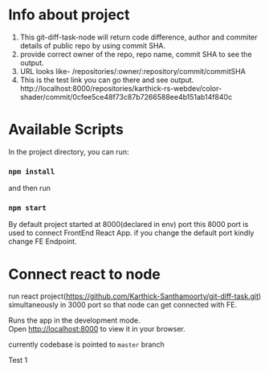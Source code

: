 # Info about project

1. This git-diff-task-node will return code difference, author and commiter details of public repo by using commit SHA.
2. provide correct owner of the repo, repo name, commit SHA to see the output.
3. URL looks like- /repositories/:owner/:repository/commit/commitSHA
4. This is the test link you can go there and see output.
http://localhost:8000/repositories/karthick-rs-webdev/color-shader/commit/0cfee5ce48f73c87b7266588ee4b151ab14f840c 

# Available Scripts

In the project directory, you can run:
### `npm install`
and then run
### `npm start`
By default project started at 8000(declared in env) port this 8000 port is used to connect FrontEnd React App. if you change the default port kindly change FE Endpoint.

# Connect react to node
run react project(https://github.com/Karthick-Santhamoorty/git-diff-task.git) simultaneously in 3000 port so that node can get connected with FE.

Runs the app in the development mode.\
Open [http://localhost:8000](http://localhost:8000) to view it in your browser.

currently codebase is pointed to `master` branch

Test 1
